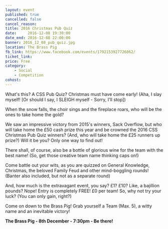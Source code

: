 ```yaml
---
layout: event
published: true
cancelled: false
cancel_reason:
title: 2016 Christmas Pub Quiz
date:     2016-12-08 19:30:00
date_end: 2016-12-08 22:00:00
banner: 2016_12_08_pub_quiz.jpg
location: The Brass Pig
fb_link: https://www.facebook.com/events/1792153927726062/
ticket_link:
price: Free
category:
    - Social
    - Competition
cohost:
---
```


What's this? A CSS Pub Quiz? Christmas must have come early! (Aha, I slay myself! [Or should I say, I SLEIGH myself - Sorry, I'll stop])

When the snow falls, the choir sings and the fireplace roars, who will be the ones to take home the gold?

We saw an impressive victory from 2015's winners, Sack Overflow, but who will take home the £50 cash prize this year and be crowned the 2016 CSS Christmas Pub Quiz winners? (And, who will take home the £25 runners up prize?) Will it be you? Only one way to find out!

There shall, of course, also be a bottle of glorious wine for the team with the best name! (So, get those creative team name thinking caps on!)

Come battle out your wits, as you are quizzed on General Knowledge, Christmas, the beloved Family Feud and other mind-boggling rounds! (Banter also included, but not as a separate round)

And, how much is the extravagant event, you say? £1? £10? Like, a bajillion pounds? Nope! Entry is completely FREE! £0 per team! So, why not try your luck? (You can only gain, right?)

Come on down to the Brass Pig! Grab yourself a Team (Max. 5), a witty name and an inevitable victory!

**The Brass Pig - 8th December - 7:30pm - Be there!**


